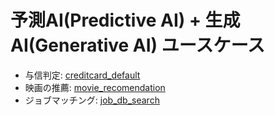 # 予測AI(Predictive AI) + 生成AI(Generative AI) ユースケース

- 与信判定: [creditcard_default](./creditcard_default)
- 映画の推薦: [movie_recomendation](./movie_recomendation)
- ジョブマッチング: [job_db_search](./job_db_search)
